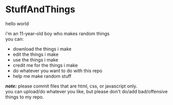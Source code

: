 StuffAndThings
==============

hello world

i'm an 11-year-old boy who makes random things  
you can:
  - download the things i make
  - edit the things i make
  - use the things i make
  - credit me for the things i make
  - do whatever you want to do with this repo
  - help me make random stuff
  
***note:*** please commit files that are html, css, or javascript only.  
you can upload/do whatever you like, but please don't do/add bad/offensive things to my repo.
